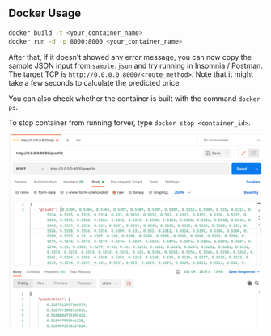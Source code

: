 ## Docker Usage

```bash
docker build -t <your_container_name>
docker run -d -p 8000:8000 <your_container_name>
```

After that, if it doesn't showed any error message, you can 
now copy the sample JSON input from `sample.json` and 
try running in Insomnia / Postman. The target TCP 
is `http://0.0.0.0:8000/<route_method>`. Note that it might take a few 
seconds to calculate the predicted price.

You can also check whether the container is built with the command `docker ps`. 

To stop container from running forver, type 
`docker stop <container_id>`.

![](./screenshot/postman.png "Sample output")